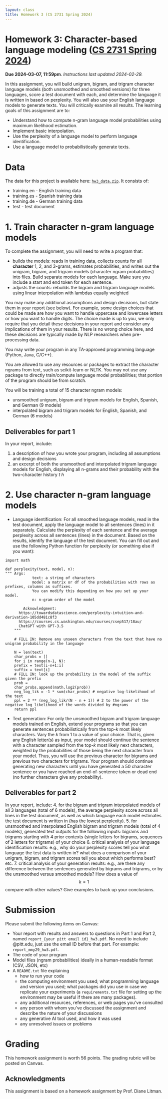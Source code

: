 ```yaml
---
layout: class
title: Homework 3 (CS 2731 Spring 2024)
---
```


# Homework 3: Character-based language modeling ([CS 2731 Spring 2024](https://michaelmilleryoder.github.io/cs2731_spring2024/))
**Due 2024-03-07, 11:59pm**. *Instructions last updated 2024-02-29.*

In this assignment, you will build unigram, bigram, and trigram character language models (both unsmoothed and smoothed versions) for three languages, score a test document with each, and determine the language it is written in based on perplexity. You will also use your English language models to generate texts. You will critically examine all results. The learning goals of this assignment are to:

* Understand how to compute n-gram language model probabilities using maximum likelihood estimation.
* Implement basic interpolation.
* Use the perplexity of a language model to perform language identification.
* Use a language model to probabilistically generate texts.

# Data
The data for this project is available here: [`hw3_data.zip`](hw3/hw3_data.zip). It consists of:

* training.en - English training data
* training.es - Spanish training data
* training.de - German training data
* test - test document


# 1. Train character n-gram language models
To complete the assignment, you will need to write a program that:

* builds the models: reads in training data, collects counts for all **character** 1, 2, and 3-grams, estimates probabilities, and writes out the unigram, bigram, and trigram models (character ngram probabilities) into files. Build separate models for each language. Make sure you include a start and end token for each sentence.
* adjusts the counts: rebuilds the bigram and trigram language models using linear interpolation with lambdas equally weighted

You may make any additional assumptions and design decisions, but state them in your report (see below). For example, some design choices that could be made are how you want to handle uppercase and lowercase letters or how you want to handle digits. The choice made is up to you, we only require that you detail these decisions in your report and consider any implications of them in your results. There is no wrong choice here, and these decisions are typically made by NLP researchers when pre-processing data.

You may write your program in any TA-approved programming language (Python, Java, C/C++).

You are allowed to use any resources or packages to extract the character ngrams from text, such as scikit-learn or NLTK. You may not use any package to directly train/compute language model probabilities; that portion of the program should be from scratch.

You will be training a total of 15 character ngram models: 
* unsmoothed unigram, bigram and trigram models for English, Spanish, and German (9 models)
* interpolated bigram and trigram models for English, Spanish, and German (6 models)

## Deliverables for part 1
In your report, include:
1. a description of how you wrote your program, including all assumptions and design decisions
2. an excerpt of both the unsmoothed and interpolated trigram language models for English, displaying all n-grams and their probability with the two-character history *t h*

# 2. Use character n-gram language models
* Language identification: For all smoothed language models, read in the test document, apply the language model to all sentences (lines) in it separately. Calculate the perplexity of each sentence and the average perplexity across all sentences (lines) in the document. Based on the results, identify the language of the test document.
You can fill out and use the following Python function for perplexity (or something else if you want):

```
import math

def perplexity(text, model, n):
""" Args:
            text: a string of characters
            model: a matrix or df of the probabilities with rows as prefixes, columns as suffixes.
			You can modify this depending on how you set up your model.
            n: n-gram order of the model

        Acknowledgment: 
	  https://towardsdatascience.com/perplexity-intuition-and-derivation-105dd481c8f3 
	  https://courses.cs.washington.edu/courses/csep517/18au/
	  ChatGPT with GPT-3.5
    """

    # FILL IN: Remove any unseen characters from the text that have no unigram probability in the language

    N = len(text)
    char_probs = []
    for i in range(n-1, N):
	prefix = text[i-n+1:i]
	suffix = text[i]
	# FILL IN: look up the probability in the model of the suffix given the prefix
	prob = 
	char_probs.append(math.log2(prob))
    neg_log_lik = -1 * sum(char_probs) # negative log-likelihood of the text
    ppl = 2 ** (neg_log_lik/(N - n + 1)) # 2 to the power of the negative log likelihood of the words divided by #ngrams
    return ppl
```

* Text generation: For only the unsmoothed bigram and trigram language models trained on English, extend your programs so that you can generate sentences probabilistically from the top-*k* most likely characters. Vary the *k* from 1 to a value of your choice. That is, given any English letter(s) as input, your model should continue the sentence with a character sampled from the top-*k* most likely next characters, weighted by the probabilities of those being the next character from your model. Thus, you will use the previous character for bigrams and previous two characters for trigrams. Your program should continue generating new characters until you have generated a 50 character sentence or you have reached an end-of-sentence token or dead end (no further characters give any probability).  

## Deliverables for part 2
In your report, include:
4. for the bigram and trigram interpolated models of all 3 languages (total of 6 models), the average perplexity score across all lines in the test document, as well as which language each model estimates the test document is written in (has the lowest perplexity).
5. for unsmoothed and interpolated English bigram and trigram models (total of 4 models), generated text outputs for the following inputs: bigrams and trigrams starting with 4 prior contexts (single letters for bigrams, sequences of 2 letters for trigrams) of your choice
6. critical analysis of your language identification results: e.g., why do your perplexity scores tell you what language the test data is written in? what does a comparison of your unigram, bigram, and trigram scores tell you about which performs best? etc.
7. critical analysis of your generation results: e.g., are there any difference between the sentences generated by bigrams and trigrams, or by the unsmoothed versus smoothed models? How does a value of $$k=1$$ compare with other values? Give examples to back up your conclusions.


# Submission
Please submit the following items on Canvas:

* Your report with results and answers to questions in Part 1 and Part 2, named `report_{your pitt email id}_hw3.pdf`. No need to include @pitt.edu, just use the email ID before that part. For example: `report_mmy29_hw3.pdf`.
* The code of your program
* Model files (ngram probabilities) ideally in a human-readable format (CSV, JSON, etc)
* A `README.txt` file explaining
	* how to run your code
	* the computing environment you used; what programming language and version you used; what packages did you use in case we replicate your experiments (a `requirements.txt` file for setting up the environment may be useful if there are many packages).
	* any additional resources, references, or web pages you've consulted
	* any person with whom you've discussed the assignment and describe the nature of your discussions
	* any generative AI tool used, and how it was used
	* any unresolved issues or problems

# Grading
This homework assignment is worth 56 points. The grading rubric will be posted on Canvas.


## Acknowledgments
This assignment is based on a homework assignment by Prof. Diane Litman.
